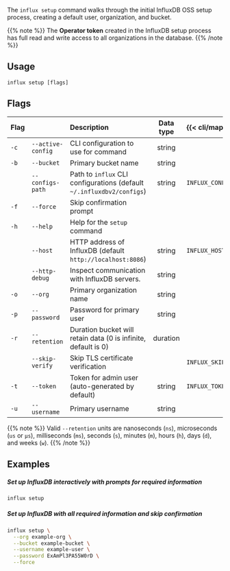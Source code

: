 
The `influx setup` command walks through the initial InfluxDB OSS setup process,
creating a default user, organization, and bucket.

{{% note %}}
The **Operator token** created in the InfluxDB setup process has full read and write
access to all organizations in the database.
{{% /note %}}

## Usage
```
influx setup [flags]
```

## Flags
| Flag |                   | Description                                                           | Data type | {{< cli/mapped >}}    |
|:-----|:------------------|:----------------------------------------------------------------------|:---------:|:----------------------|
| `-c` | `--active-config` | CLI configuration to use for command                                  | string    |                       |
| `-b` | `--bucket`        | Primary bucket name                                                   | string    |                       |
|      | `--configs-path`  | Path to `influx` CLI configurations (default `~/.influxdbv2/configs`) | string    | `INFLUX_CONFIGS_PATH` |
| `-f` | `--force`         | Skip confirmation prompt                                              |           |                       |
| `-h` | `--help`          | Help for the `setup` command                                          |           |                       |
|      | `--host`          | HTTP address of InfluxDB (default `http://localhost:8086`)            | string    | `INFLUX_HOST`         |
|      | `--http-debug`    | Inspect communication with InfluxDB servers.                          | string    |                       |
| `-o` | `--org`           | Primary organization name                                             | string    |                       |
| `-p` | `--password`      | Password for primary user                                             | string    |                       |
| `-r` | `--retention`     | Duration bucket will retain data (0 is infinite, default is 0)        | duration  |                       |
|      | `--skip-verify`   | Skip TLS certificate verification                                     |           | `INFLUX_SKIP_VERIFY`  |
| `-t` | `--token`         | Token for admin user (auto-generated by default)                      | string    | `INFLUX_TOKEN`        |
| `-u` | `--username`      | Primary username                                                      | string    |                       |

{{% note %}}
Valid `--retention` units are nanoseconds (`ns`), microseconds (`us` or `µs`),
milliseconds (`ms`), seconds (`s`), minutes (`m`), hours (`h`), days (`d`), and weeks (`w`).
{{% /note %}}

## Examples

##### Set up InfluxDB interactively with prompts for required information

```sh
influx setup
```

##### Set up InfluxDB with all required information and skip confirmation

```sh
influx setup \
  --org example-org \
  --bucket example-bucket \
  --username example-user \
  --password ExAmPl3PA55W0rD \
  --force  
```
